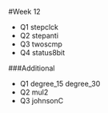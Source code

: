 #Week 12  

* Q1  stepclck  
* Q2  stepanti    
* Q3  twoscmp
* Q4  status8bit  

###Additional

* Q1  degree_15 degree_30
* Q2  mul2
* Q3  johnsonC 
